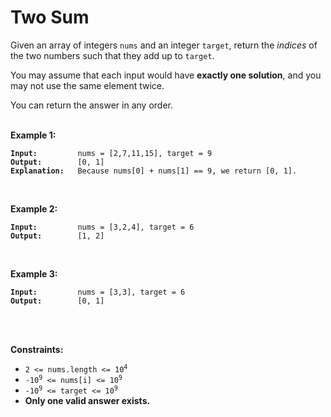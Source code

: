 <!-- markdownlint-disable -->

# Two Sum

Given an array of integers `nums` and an integer `target`, return the <em>indices</em> of the two numbers such that they add up to `target`.

You may assume that each input would have **exactly one solution**, and you may not use the same element twice.

You can return the answer in any order.<br>
<br>

**Example 1:**

<pre><code><strong>Input:</strong>         nums = [2,7,11,15], target = 9
<strong>Output:</strong>        [0, 1]
<strong>Explanation:</strong>   Because nums[0] + nums[1] == 9, we return [0, 1].</code></pre>
<br>

**Example 2:**

<pre><code><strong>Input:</strong>         nums = [3,2,4], target = 6
<strong>Output:</strong>        [1, 2]</code></pre>
<br>

**Example 3:**

<pre><code><strong>Input:</strong>         nums = [3,3], target = 6
<strong>Output:</strong>        [0, 1]</code></pre>
<br>
<br>

**Constraints:**

<ul>
    <li><code>2 <= nums.length <= 10<sup>4</sup></code></li>
    <li><code>-10<sup>9</sup> <= nums[i] <= 10<sup>9</sup></code></li>
    <li><code>-10<sup>9</sup> <= target <= 10<sup>9</sup></code></li>
    <li><strong>Only one valid answer exists.</strong></li>
</ul>
